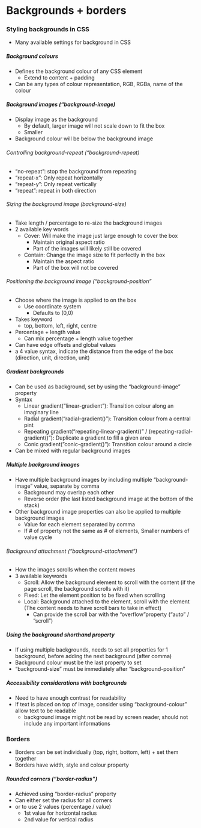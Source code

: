 # Backgrounds + borders

### Styling backgrounds in CSS

- Many available settings for background in CSS

##### Background colours

- Defines the background colour of any CSS element
	- Extend to content + padding
- Can be any types of colour representation, RGB, RGBa, name of the colour

##### Background images (“background-image)

- Display image as the background
	- By default, larger image will not scale down to fit the box
	- Smaller
- Background colour will be below the background image

###### Controlling background-repeat (“background-repeat)

- “no-repeat”: stop the background from repeating
- “repeat-x”: Only repeat horizontally
- “repeat-y”: Only repeat vertically
- “repeat”: repeat in both direction

###### Sizing the background image (background-size)

- Take length / percentage to re-size the background images
- 2 available key words
	- Cover: Will make the image just large enough to cover the box
		- Maintain original aspect ratio
		- Part of the images will likely still be covered
	- Contain: Change the image size to fit perfectly in the box
		- Maintain the aspect ratio
		- Part of the box will not be covered

###### Positioning the background image (“background-position”

- Choose where the image is applied to on the box
	- Use coordinate system
		- Defaults to (0,0)
- Takes keyword
	- top, bottom, left, right, centre
- Percentage + length value
	- Can mix percentage + length value together
- Can have edge offsets and global values
- a 4 value syntax, indicate the distance from the edge of the box (direction, unit, direction, unit)

##### Gradient backgrounds
 
- Can be used as background, set by using the “background-image” property
- Syntax
	- Linear gradient(“linear-gradient”): Transition colour along an imaginary line
	- Radial gradient(“radial-gradient()”): Transition colour from a central pint
	- Repeating gradient(“repeating-linear-gradient()” / (repeating-radial-gradient()”): Duplicate a gradient to fill a given area
	- Conic gradient(”conic-gradient()”): Transition colour around a circle
- Can be mixed with regular background images

##### Multiple background images

- Have multiple background images by including multiple “background-image” value, separate by comma
	- Background may overlap each other
	- Reverse order (the last listed background image at the bottom of the stack)
- Other background image properties can also be applied to multiple background images
	- Value for each element separated by comma
	- If # of property not the same as # of elements, Smaller numbers of value cycle
###### Background attachment (“background-attachment”)
- How the images scrolls when the content moves
- 3 available keywords
	- Scroll: Allow the background element to scroll with the content (if the page scroll, the background scrolls with it)
	- Fixed: Let the element position to be fixed when scrolling
	- Local: Background attached to the element, scroll with the element (The content needs to have scroll bars to take in effect)
		- Can provide the scroll bar with the “overflow”property (“auto” / “scroll”)

##### Using the background shorthand property

- If using multiple backgrounds, needs to set all properties for 1 background, before adding the next background (after comma)
- Background colour must be the last property to set
- “background-size” must be immediately after “background-position”

##### Accessibility considerations with backgrounds

- Need to have enough contrast for readability
- If text is placed on top of image, consider using “background-colour” allow text to be readable
	- background image might not be read by screen reader, should not include any important informations

### Borders

- Borders can be set individually (top, right, bottom, left) + set them together
- Borders have width, style and colour property

##### Rounded corners (“border-radius”)

- Achieved using “border-radius” property
- Can either set the radius for all corners
- or to use 2 values (percentage / value)
	- 1st value for horizontal radius
	- 2nd value for vertical radius